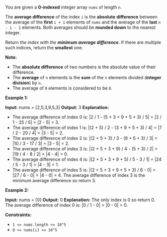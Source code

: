 
You are given a  **0-indexed**  integer array  `nums`  of length  `n`.

The  **average difference**  of the index  `i`  is the  **absolute**  **difference**  between the average of the  **first**  `i + 1`  elements of  `nums`  and the average of the  **last**  `n - i - 1`  elements. Both averages should be  **rounded down**  to the nearest integer.

Return _the index with the  **minimum average difference**_. If there are multiple such indices, return the  **smallest**  one.

**Note:**

-   The  **absolute difference**  of two numbers is the absolute value of their difference.
-   The  **average**  of  `n`  elements is the  **sum**  of the  `n`  elements divided (**integer division**) by  `n`.
-   The average of  `0`  elements is considered to be  `0`.

**Example 1:**

**Input:** nums = [2,5,3,9,5,3]
**Output:** 3
**Explanation:**
- The average difference of index 0 is: |2 / 1 - (5 + 3 + 9 + 5 + 3) / 5| = |2 / 1 - 25 / 5| = |2 - 5| = 3.
- The average difference of index 1 is: |(2 + 5) / 2 - (3 + 9 + 5 + 3) / 4| = |7 / 2 - 20 / 4| = |3 - 5| = 2.
- The average difference of index 2 is: |(2 + 5 + 3) / 3 - (9 + 5 + 3) / 3| = |10 / 3 - 17 / 3| = |3 - 5| = 2.
- The average difference of index 3 is: |(2 + 5 + 3 + 9) / 4 - (5 + 3) / 2| = |19 / 4 - 8 / 2| = |4 - 4| = 0.
- The average difference of index 4 is: |(2 + 5 + 3 + 9 + 5) / 5 - 3 / 1| = |24 / 5 - 3 / 1| = |4 - 3| = 1.
- The average difference of index 5 is: |(2 + 5 + 3 + 9 + 5 + 3) / 6 - 0| = |27 / 6 - 0| = |4 - 0| = 4.
  The average difference of index 3 is the minimum average difference so return 3.

**Example 2:**

**Input:** nums = [0]
**Output:** 0
**Explanation:**
The only index is 0 so return 0.
The average difference of index 0 is: |0 / 1 - 0| = |0 - 0| = 0.

**Constraints:**

-   `1 <= nums.length <= 10^5`
-   `0 <= nums[i] <= 10^5`
